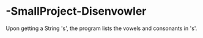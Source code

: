 # -SmallProject-Disenvowler
Upon getting a String 's', the program lists the vowels and consonants in 's'.
